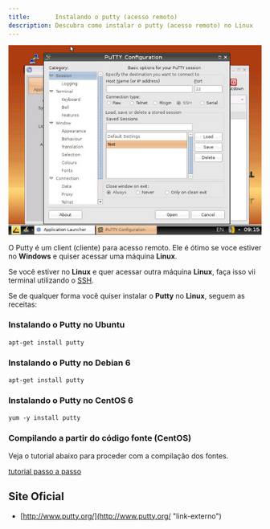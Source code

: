 ```yaml
---
title:       Instalando o putty (acesso remoto)
description: Descubra como instalar o putty (acesso remoto) no Linux
---
```


![putty](putty.jpg "putty")

O Putty é um client (cliente) para acesso remoto. Ele é ótimo se voce estiver no __Windows__ e quiser acessar uma
máquina __Linux__.

Se você estiver no __Linux__ e quer acessar outra máquina __Linux__, faça isso vii terminal utilizando o 
[SSH](/linux/como-acessar-servidor-remotamente/).

Se de qualquer forma você quiser instalar o __Putty__ no __Linux__, seguem as receitas:



### Instalando o Putty no Ubuntu

    apt-get install putty


### Instalando o Putty no Debian 6

    apt-get install putty


### Instalando o Putty no CentOS 6

    yum -y install putty


### Compilando a partir do código fonte (CentOS)

Veja o tutorial abaixo para proceder com a compilação dos fontes.

[tutorial passo a passo](http://www.iggyt.org/doku.php?id=wiki:infrastructure_tools:ssh:install-putty-in-linux-centos-rhel"link-externo")


Site Oficial
---

- [http://www.putty.org/](http://www.putty.org/ "link-externo")